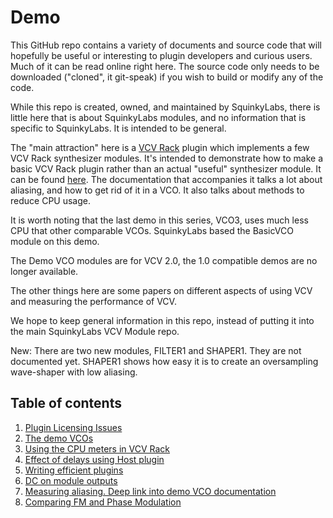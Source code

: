 # Demo

This GitHub repo contains a variety of documents and source code that will hopefully be useful or interesting to plugin developers and curious users. Much of it can be read online right here. The source code only needs to be downloaded ("cloned", it git-speak) if you wish to build or modify any of the code.

While this repo is created, owned, and maintained by SquinkyLabs, there is little here that is about SquinkyLabs modules, and no information that is specific to SquinkyLabs. It is intended to be general.

The "main attraction" here is a [VCV Rack](https://vcvrack.com) plugin which implements a few VCV Rack synthesizer modules. It's intended to demonstrate how to make a basic VCV Rack plugin rather than an actual "useful" synthesizer module. It can be found [here](./demo-readme.md). The documentation that accompanies it talks a lot about aliasing, and how to get rid of it in a VCO. It also talks about methods to reduce CPU usage.

It is worth noting that the last demo in this series, VCO3, uses much less CPU that other comparable VCOs. SquinkyLabs based the BasicVCO module on this demo.

The Demo VCO modules are for VCV 2.0, the 1.0 compatible demos are no longer available.

The other things here are some papers on different aspects of using VCV and measuring the performance of VCV.

We hope to keep general information in this repo, instead of putting it into the main SquinkyLabs VCV Module repo.

New: There are two new modules, FILTER1 and SHAPER1. They are not documented yet. SHAPER1 shows how easy it is to create an oversampling wave-shaper with low aliasing.

## Table of contents

1. [Plugin Licensing Issues](./docs/license-issues.md)
2. [The demo VCOs](./demo-readme.md)
3. [Using the CPU meters in VCV Rack](./docs/cpu-meters.md)
4. [Effect of delays using Host plugin](./docs/host-delay.md)
5. [Writing efficient plugins](./docs/efficient-plugins.md)
6. [DC on module outputs](./docs/dc.md)
7. [Measuring aliasing. Deep link into demo VCO documentation](./docs/aliasing2.md)
8. [Comparing FM and Phase Modulation](./docs/fm.md)
